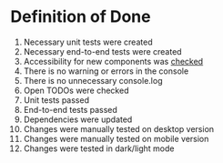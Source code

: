 # Definition of Done

1. Necessary unit tests were created
2. Necessary end-to-end tests were created 
3. Accessibility for new components was [checked](https://www.a11yproject.com/checklist/)
4. There is no warning or errors in the console
5. There is no unnecessary console.log
6. Open TODOs were checked
7. Unit tests passed
8. End-to-end tests passed
11. Dependencies were updated
12. Changes were manually tested on desktop version
13. Changes were manually tested on mobile version
14. Changes were tested in dark/light mode
